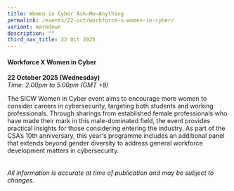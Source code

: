 ```yaml
---
title: Women in Cyber Ask–Me–Anything
permalink: /events/22-oct/workforce-x-women-in-cyber/
variant: markdown
description: ""
third_nav_title: 22 Oct 2025
---
```

#### **Workforce X Women in Cyber**

**22 October 2025 (Wednesday)**  
*Time: 2.00pm to 5.00pm (GMT +8)*

The SICW Women in Cyber event aims to encourage more women to consider careers in cybersecurity, targeting both students and working professionals. Through sharings from established female professionals who have made their mark in this male-dominated field, the event provides practical insights for those considering entering the industry. As part of the CSA’s 10th anniversary, this year's programme includes an additional panel that extends beyond gender diversity to address general workforce development matters in cybersecurity.
<br><br><br>
*All information is accurate at time of publication and may be subject to changes.*